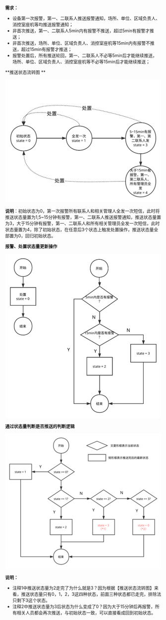 **需求：**

* 设备第一次报警，第一、二联系人推送报警通知，场所、单位、区域负责人、消控室座机等均推送报警通知；
* 非首次推送，第一、二联系人5min内有报警不推送，超过5min有报警才推送；
* 非首次推送，场所、单位、区域负责人、消控室座机等15min内有报警不推送，超过15min有报警才推送；
* 报警处置后，所有推送轮回，第一、二联系人不必等5min后才能继续推送，场所、单位、区域负责人、消控室座机等不必等15min后才能继续推送；

**推送状态流转图 **

![](/assets/推送状态量流转图.svg)

**说明**：初始状态为0，第一次报警所有联系人和相关管理人全发一次短信，此时将推送状态量置为1,5~15分钟有报警，第一、二联系人推送报警通知，推送状态量置为3，大于15分钟有报警，第一、二联系人和所有相关管理员全发一次短信，此时状态量置为4，除了初始状态，在任意后3个状态上触发处置操作，推送状态量全部置为0，回归初始状态。

**报警、处置状态量更新操作**

![](/assets/报警处置逻辑状态图.svg)

**通过状态量判断是否推送的判断逻辑**

![](/assets/所有状态流转判断逻辑流程图.svg)

**说明：**

* 注释1中推送状态量为2走完了为什么就是3？因为根据【推送状态流转图】来看，推送状态量只有0，1，2，3这四种状态，前面三种状态都已走完，排除法只剩下3这个状态。
* 注释2中推送状态量为3后状态为什么变成了0？因为大于15分钟后再报警，所有相关人员都会再次推送，与初始状态一致，可以直接看成回到初始状态。



